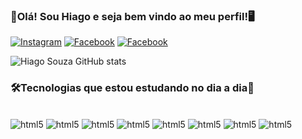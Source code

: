 ### 🤠Olá! Sou Hiago e seja bem vindo ao meu perfil!🖥️

[![Instagram]( https://img.shields.io/badge/Instagram-E4405F?style=for-the-badge&logo=instagram&logoColor=white)](https://www.instagram.com/hiago_rsz)
[![Facebook]( https://img.shields.io/badge/Facebook-1877F2?style=for-the-badge&logo=facebook&logoColor=white)](https://www.facebook.com/Hiago.AE.999)
[![Facebook]( https://img.shields.io/badge/LinkedIn-0077B5?style=for-the-badge&logo=linkedin&logoColor=white)](https://www.linkedin.com/in/hiago-rocha-souza-1754a1243/)

![ Hiago Souza GitHub stats](https://github-readme-stats-git-masterrstaa-rickstaa.vercel.app/api?username=HiagoLBP&show_icons=true&theme=dracula)

### 🛠Tecnologias que estou estudando no dia a dia🌠

<div style="display: inline_block"><br/>
    <img aling="center" alt="html5" src="https://img.shields.io/badge/HTML5-E34F26?style=for-the-badge&logo=html5&logoColor=white">
    <img aling="center" alt="html5" src="https://img.shields.io/badge/CSS3-1572B6?style=for-the-badge&logo=css3&logoColor=white">
    <img aling="center" alt="html5" src="https://img.shields.io/badge/JavaScript-323330?style=for-the-badge&logo=javascript&logoColor=F7DF1E">
    <img aling="center" alt="html5" src="https://img.shields.io/badge/Node.js-43853D?style=for-the-badge&logo=node.js&logoColor=white">
    <img aling="center" alt="html5" src="https://img.shields.io/badge/TypeScript-007ACC?style=for-the-badge&logo=typescript&logoColor=white">
    <img aling="center" alt="html5" src="https://img.shields.io/badge/Express.js-404D59?style=for-the-badge">
    <img aling="center" alt="html5" src="https://img.shields.io/badge/Vue.js-35495E?style=for-the-badge&logo=vue.js&logoColor=4FC08D">
    <img aling="center" alt="html5" src="https://img.shields.io/badge/MySQL-00000F?style=for-the-badge&logo=mysql&logoColor=white">
</div>
<br/>

